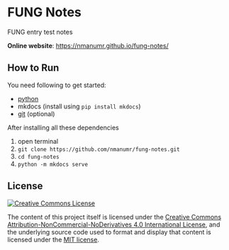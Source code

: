 # FUNG Notes
FUNG entry test notes

**Online website**:  https://nmanumr.github.io/fung-notes/

## How to Run
You need following to get started:

* [python](https://www.python.org/downloads/)
* mkdocs (install using `pip install mkdocs`)
* [git](https://git-scm.com/downloads) (optional)

After installing all these dependencies
1. open terminal
2. `git clone https://github.com/nmanumr/fung-notes.git`
3. `cd fung-notes`
4. `python -m mkdocs serve`

## License
<a rel="license" href="http://creativecommons.org/licenses/by-nc-nd/4.0/"><img alt="Creative Commons License" style="border-width:0" src="https://i.creativecommons.org/l/by-nc-nd/4.0/88x31.png" /></a>

The content of this project itself is licensed under the [Creative Commons Attribution-NonCommercial-NoDerivatives 4.0 International License](http://creativecommons.org/licenses/by-nc-nd/4.0/), and the underlying source code used to format and display that content is licensed under the [MIT license](http://opensource.org/licenses/mit-license.php).
